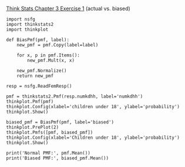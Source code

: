 [Think Stats Chapter 3 Exercise 1](http://greenteapress.com/thinkstats2/html/thinkstats2004.html#toc31) (actual vs. biased)

```
import nsfg
import thinkstats2
import thinkplot

def BiasPmf(pmf, label):
    new_pmf = pmf.Copy(label=label)

    for x, p in pmf.Items():
        new_pmf.Mult(x, x)

    new_pmf.Normalize()
    return new_pmf

resp = nsfg.ReadFemResp()

pmf = thinkstats2.Pmf(resp.numkdhh, label='numkdhh')
thinkplot.Pmf(pmf)
thinkplot.Config(xlabel='children under 18', ylabel='probability')
thinkplot.Show()

biased_pmf = BiasPmf(pmf, label='biased')
thinkplot.PrePlot(2)
thinkplot.Pmfs([pmf, biased_pmf])
thinkplot.Config(xlabel='Children under 18', ylabel='probability')
thinkplot.Show()

print('Normal PMF:', pmf.Mean())
print('Biased PMF:', biased_pmf.Mean())

```
